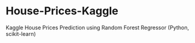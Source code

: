 # House-Prices-Kaggle
Kaggle House Prices Prediction using Random Forest Regressor (Python, scikit-learn)
